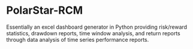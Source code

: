 # PolarStar-RCM

Essentially an excel dashboard generator in Python providing risk/reward statistics, drawdown reports, time window analysis, and return reports through data analysis of time series performance reports.
